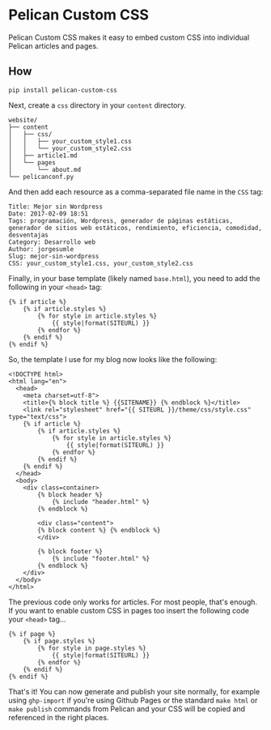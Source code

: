 # Pelican Custom CSS

Pelican Custom CSS makes it easy to embed custom CSS into individual Pelican articles and pages.

## How

`pip install pelican-custom-css`

Next, create a `css` directory in your `content` directory.

```
website/
├── content
│   ├── css/
│   │   ├── your_custom_style1.css
│   │   └── your_custom_style2.css
│   ├── article1.md
│   └── pages
│       └── about.md
└── pelicanconf.py
```

And then add each resource as a comma-separated file name in the `CSS` tag:

```
Title: Mejor sin Wordpress
Date: 2017-02-09 18:51
Tags: programación, Wordpress, generador de páginas estáticas, generador de sitios web estáticos, rendimiento, eficiencia, comodidad, desventajas
Category: Desarrollo web
Author: jorgesumle
Slug: mejor-sin-wordpress
CSS: your_custom_style1.css, your_custom_style2.css
```

Finally, in your base template (likely named `base.html`), you need
to add the following in your `<head>` tag:

```
{% if article %}
    {% if article.styles %}
        {% for style in article.styles %}
            {{ style|format(SITEURL) }}
        {% endfor %}
    {% endif %}
{% endif %}
```

So, the template I use for my blog now looks like the following:

```
<!DOCTYPE html>
<html lang="en">
  <head>
    <meta charset=utf-8">
    <title>{% block title %} {{SITENAME}} {% endblock %}</title>
    <link rel="stylesheet" href="{{ SITEURL }}/theme/css/style.css" type="text/css">
    {% if article %}
        {% if article.styles %}
            {% for style in article.styles %}
                {{ style|format(SITEURL) }}
            {% endfor %}
        {% endif %}
    {% endif %}
  </head>
  <body>
    <div class=container>
        {% block header %}
            {% include "header.html" %}
        {% endblock %}

        <div class="content">
        {% block content %} {% endblock %}
        </div>

        {% block footer %}
            {% include "footer.html" %}
        {% endblock %}
    </div>
  </body>
</html>
```

The previous code only works for articles. For most people, that's
enough. If you want to enable custom CSS in pages too insert the
following code your `<head>` tag...

```
{% if page %}
    {% if page.styles %}
        {% for style in page.styles %}
            {{ style|format(SITEURL) }}
        {% endfor %}
    {% endif %}
{% endif %}
```

That's it! You can now generate and publish your site normally, for example using `ghp-import` if you're using Github Pages or the standard `make html` or `make publish` commands from Pelican and your CSS will be copied and referenced in the right places.